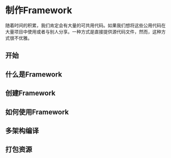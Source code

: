 # 制作Framework

随着时间的积累，我们肯定会有大量的可共用代码。如果我们想将这些公用代码在大量项目中使用或者与别人分享。一种方式是直接提供源代码文件，然而，这种方式很不优雅。
## 开始


## 什么是Framework


## 创建Framework

## 如何使用Framework

## 多架构编译

## 打包资源